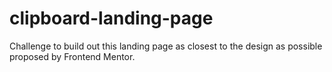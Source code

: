 # clipboard-landing-page
  Challenge to build out this landing page as closest to the design as possible proposed by Frontend Mentor.
